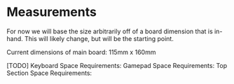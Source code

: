 # Measurements

For now we will base the size arbitrarily off of a board dimension that is in-hand. This will likely change, but will be the starting point.

Current dimensions of main board: 115mm x 160mm

\[TODO] Keyboard Space Requirements: Gamepad Space Requirements: Top Section Space Requirements:
